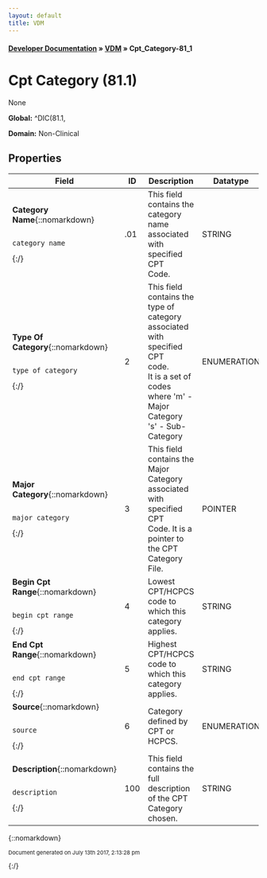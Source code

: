 ```yaml
---
layout: default
title: VDM
---
```


#### [Developer Documentation](../index) &#187; [VDM](TableOfContents) &#187; Cpt_Category-81_1<br/>
<a name="top"></a>
# Cpt Category (81.1)
None

**Global:** ^DIC(81.1,

**Domain:** Non-Clinical

## Properties

Field | ID | Description | Datatype | Attributes | Range
--- | --- | --- | --- | --- | ---
**Category Name**{::nomarkdown}<pre><code>  category_name</code></pre>{:/} | .01 | This field contains the category name associated with specified CPT<br/>Code. | STRING | INDEXED<br/>REQUIRED | 
**Type Of Category**{::nomarkdown}<pre><code>  type_of_category</code></pre>{:/} | 2 | This field contains the type of category associated with specified CPT<br/>code.<br/>It is a set of codes where 'm' - Major Category<br/>                           's' - Sub-Category | ENUMERATION |  | {::nomarkdown}SUB-CATEGORY: <em><strong>s</strong></em><br/>MAJOR CATEGORY: <em><strong>m</strong></em>{:/}
**Major Category**{::nomarkdown}<pre><code>  major_category</code></pre>{:/} | 3 | This field contains the Major Category associated with specified CPT<br/>Code.  It is a pointer to the CPT Category File. | POINTER | INDEXED | [Cpt_Category-81_1](Cpt_Category-81_1)
**Begin Cpt Range**{::nomarkdown}<pre><code>  begin_cpt_range</code></pre>{:/} | 4 | Lowest CPT/HCPCS code to which this category applies. | STRING |  | 
**End Cpt Range**{::nomarkdown}<pre><code>  end_cpt_range</code></pre>{:/} | 5 | Highest CPT/HCPCS code to which this category applies. | STRING |  | 
**Source**{::nomarkdown}<pre><code>  source</code></pre>{:/} | 6 | Category defined by CPT or HCPCS. | ENUMERATION |  | {::nomarkdown}CPT: <em><strong>C</strong></em><br/>HCPCS: <em><strong>H</strong></em>{:/}
**Description**{::nomarkdown}<pre><code>  description</code></pre>{:/} | 100 | This field contains the full description of the  CPT Category chosen. | STRING |  | 



{::nomarkdown} <br/><p style="font-size: 11px">Document generated on July 13th 2017, 2:13:28 pm</p>{:/}